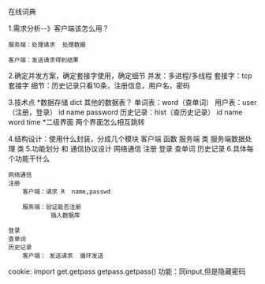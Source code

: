 在线词典

1.需求分析--》客户端该怎么用？

    服务端：处理请求  处理数据

    客户端：发送请求得到结果


2.确定并发方案，确定套接字使用，确定细节
    并发：多进程/多线程
    套接字：tcp套接字
    细节：历史记录只看10条，注册信息，用户名，密码


3.技术点
    *数据存储 dict 其他的数据表？
    单词表：word（查单词）
    用户表：user（注册，登录）
    id name password
    历史记录：hist（查历史记录）
    id name word  time
    *二级界面 两个界面怎么相互跳转

4.结构设计：使用什么封装，分成几个模块
    客户端   函数
    服务端    类
    服务端数据处理   类
5.功能划分 和 通信协议设计
    网络通信
    注册
    登录
    查单词
    历史记录
6.具体每个功能干什么

    网络通信
    注册
        客户端：请求 R  name,passwd

        服务端：验证能否注册
                插入数据库

    登录
    查单词
    历史记录
        客户端： 发送请求  循环发送


cookie: import get.getpass
        getpass.getpass()
        功能：同input,但是隐藏密码